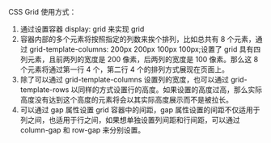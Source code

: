 CSS Grid 使用方式：

1. 通过设置容器 display: grid 来实现 grid
2. 容器内部的多个元素将按照指定的列数来挨个排列，比如总共有 8 个元素，通过 grid-template-columns: 200px 200px 100px 100px;设置了 grid 具有四列元素，且前两列的宽度是 200 像素，后两列的宽度是 100 像素。那么这 8 个元素将通过第一行 4 个，第二行 4 个的排列方式展现在页面上。
3. 除了可以通过 grid-template-columns 设置列的宽度，也可以通过 grid-template-rows 以同样的方式设置行的高度。如果设置的高度过高，那么实际高度没有达到这个高度的元素将会以其实际高度展示而不是被拉长。
4. 可以通过 gap 属性设置 grid 容器中的间距，gap 属性设置的间距不仅适用于列之间，也适用于行之间，如果想单独设置列间距和行间距，可以通过 column-gap 和 row-gap 来分别设置。
